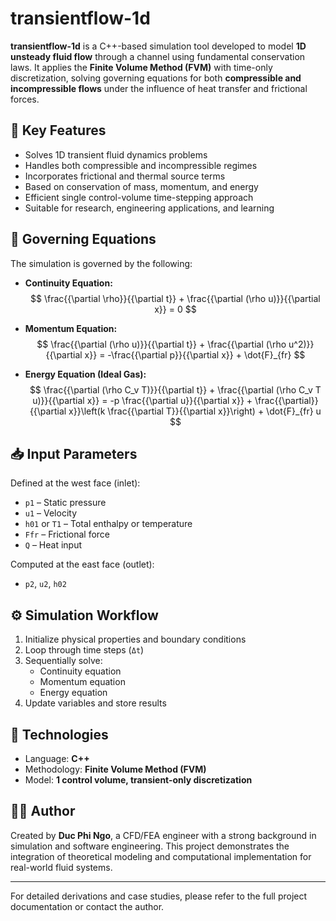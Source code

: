 # transientflow-1d

**transientflow-1d** is a C++-based simulation tool developed to model **1D unsteady fluid flow** through a channel using fundamental conservation laws. It applies the **Finite Volume Method (FVM)** with time-only discretization, solving governing equations for both **compressible and incompressible flows** under the influence of heat transfer and frictional forces.

## 🔬 Key Features

- Solves 1D transient fluid dynamics problems
- Handles both compressible and incompressible regimes
- Incorporates frictional and thermal source terms
- Based on conservation of mass, momentum, and energy
- Efficient single control-volume time-stepping approach
- Suitable for research, engineering applications, and learning

## 📘 Governing Equations

The simulation is governed by the following:

- **Continuity Equation:**  
  $$ \frac{{\partial \rho}}{{\partial t}} + \frac{{\partial (\rho u)}}{{\partial x}} = 0 $$

- **Momentum Equation:**  
  $$ \frac{{\partial (\rho u)}}{{\partial t}} + \frac{{\partial (\rho u^2)}}{{\partial x}} = -\frac{{\partial p}}{{\partial x}} + \dot{F}_{fr} $$

- **Energy Equation (Ideal Gas):**  
  $$ \frac{{\partial (\rho C_v T)}}{{\partial t}} + \frac{{\partial (\rho C_v T u)}}{{\partial x}} = -p \frac{{\partial u}}{{\partial x}} + \frac{{\partial}}{{\partial x}}\left(k \frac{{\partial T}}{{\partial x}}\right) + \dot{F}_{fr} u $$

## 📥 Input Parameters

Defined at the west face (inlet):
- `p1` – Static pressure
- `u1` – Velocity
- `h01` or `T1` – Total enthalpy or temperature
- `Ffr` – Frictional force
- `Q` – Heat input

Computed at the east face (outlet):
- `p2`, `u2`, `h02`

## ⚙️ Simulation Workflow

1. Initialize physical properties and boundary conditions
2. Loop through time steps (`Δt`)
3. Sequentially solve:
   - Continuity equation
   - Momentum equation
   - Energy equation
4. Update variables and store results

## 🧰 Technologies

- Language: **C++**
- Methodology: **Finite Volume Method (FVM)**
- Model: **1 control volume, transient-only discretization**

## 🧑‍💻 Author

Created by **Duc Phi Ngo**, a CFD/FEA engineer with a strong background in simulation and software engineering. This project demonstrates the integration of theoretical modeling and computational implementation for real-world fluid systems.

---

For detailed derivations and case studies, please refer to the full project documentation or contact the author.
